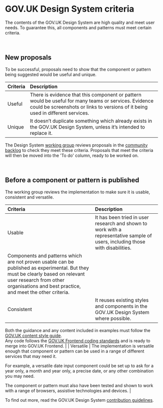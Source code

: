 # GOV.UK Design System criteria

The contents of the GOV.UK Design System are high quality and meet user needs. To guarantee this, all components and patterns must meet certain criteria.

<br>

## New proposals

To be successful, proposals need to show that the component or pattern being suggested would be useful and unique.

| Criteria | Description |
| :------- | :---------- |
| Useful   | There is evidence that this component or pattern would be useful for many teams or services. Evidence could be screenshots or links to versions of it being used in different services. |
| Unique   | It doesn’t duplicate something which already exists in the GOV.UK Design System, unless it’s intended to replace it. |

The Design System [working group](WORKING_GROUP.md) reviews proposals in the [community backlog](https://github.com/alphagov/govuk-design-system-backlog/projects/1) to check they meet these criteria. Proposals that meet the criteria will then be moved into the 'To do' column, ready to be worked on. 

<br>

## Before a component or pattern is published

The working group reviews the implementation to make sure it is usable, consistent and versatile.

| Criteria     | Description |
| :----------- | :---------- |
| Usable       | It has been tried in user research and shown to work with a representative sample of users, including those with disabilities. <br>
Components and patterns which are not proven usable can be published as experimental. But they must be clearly based on relevant user research from other organisations and best practice, and meet the other criteria. |
| Consistent   | It reuses existing styles and components in the GOV.UK Design System where possible. <br>
Both the guidance and any content included in examples must follow the [GOV.UK content style guide](https://www.gov.uk/guidance/style-guide/a-to-z-of-gov-uk-style). <br> 
Any code follows the [GOV.UK Frontend coding standards](https://github.com/alphagov/govuk-frontend/tree/master/docs/contributing/coding-standards) and is ready to merge into GOV.UK Frontend. |
| Versatile    | 
The implementation is versatile enough that component or pattern can be used in a range of different services that may need it. <br>

For example, a versatile date input component could be set up to ask for a year only, a month and year only, a precise date, or any other combination you may need. <br>

The component or pattern must also have been tested and shown to work with a range of browsers, assistive technologies and devices.
|

To find out more, read the GOV.UK Design System [contribution guidelines](CONTRIBUTING.md).
